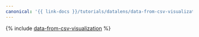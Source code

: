 ```yaml
---
canonical: '{{ link-docs }}/tutorials/datalens/data-from-csv-visualization'
---
```


{% include [data-from-csv-visualization](../../_tutorials/datalens/data-from-csv-visualization.md) %}
